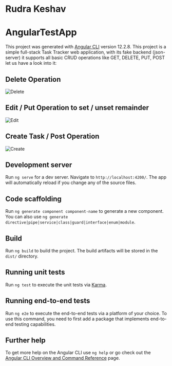 # Rudra Keshav 
# AngularTestApp

This project was generated with [Angular CLI](https://github.com/angular/angular-cli) version 12.2.8. This project is a simple full-stack Task Tracker web application, with its fake backend (json-server) it supports all basic CRUD operations like GET, DELETE, PUT, POST let us have a look into it:

## Delete Operation

![Delete](https://github.com/rishavraj221/task-tracker-angular/blob/main/readmeAssets/delete.gif)

## Edit / Put Operation to set / unset remainder

![Edit](https://github.com/rishavraj221/task-tracker-angular/blob/main/readmeAssets/edit.gif)

## Create Task / Post Operation

![Create](https://github.com/rishavraj221/task-tracker-angular/blob/main/readmeAssets/create.gif)

## Development server

Run `ng serve` for a dev server. Navigate to `http://localhost:4200/`. The app will automatically reload if you change any of the source files.

## Code scaffolding

Run `ng generate component component-name` to generate a new component. You can also use `ng generate directive|pipe|service|class|guard|interface|enum|module`.

## Build

Run `ng build` to build the project. The build artifacts will be stored in the `dist/` directory.

## Running unit tests

Run `ng test` to execute the unit tests via [Karma](https://karma-runner.github.io).

## Running end-to-end tests

Run `ng e2e` to execute the end-to-end tests via a platform of your choice. To use this command, you need to first add a package that implements end-to-end testing capabilities.

## Further help

To get more help on the Angular CLI use `ng help` or go check out the [Angular CLI Overview and Command Reference](https://angular.io/cli) page.
